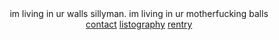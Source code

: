 <div align="center"> 
im living in ur walls sillyman. im living in ur motherfucking balls<br>
<a href="https://discordapp.com/users/1149471699683790868">contact</a> <a href="https://listography.com/hito">listography</a> <a href="https://rentry.co/hitoling">rentry</a>
</div>
